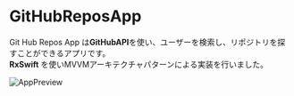 # GitHubReposApp

Git Hub Repos App は**GitHubAPI**を使い、ユーザーを検索し、リポジトリを探すことができるアプリです。  
**RxSwift** を使いMVVMアーキテクチャパターンによる実装を行いました。

![AppPreview](https://user-images.githubusercontent.com/52379412/108257654-76ff1000-71a2-11eb-8cbe-d3903d79adbb.gif)


